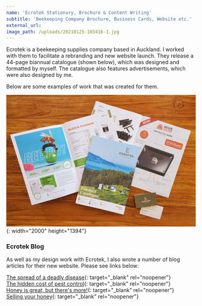 ```yaml
---
name: 'Ecrotek Stationary, Brochure & Content Writing'
subtitle: 'Beekeeping Company Brochure, Business Cards, Website etc.'
external_url:
image_path: /uploads/20210125-103416-1.jpg
---
```


Ecrotek is a beekeeping supplies company based in Auckland. I worked with them to facilitate a rebranding and new website launch. They release a 44-page biannual catalogue (shown below), which was designed and formatted by myself. The catalogue also features advertisements, which were also designed by me.&nbsp;

Below are some examples of work that was created for them.

![](/uploads/20210125-103416.jpg){: width="2000" height="1394"}

### Ecrotek Blog

As well as my design work with Ecrotek, I also wrote a number of blog articles for their new website. Please see links below:

[The spread of a deadly disease](https://www.ecrotek.co.nz/learn/articles/detail/spread-of-afb){: target="_blank" rel="noopener"}<br>[The hidden cost of pest control](https://www.ecrotek.co.nz/learn/articles/detail/bees-and-pesticides){: target="_blank" rel="noopener"}<br>[Honey is great, but there's more\!](https://www.ecrotek.co.nz/learn/articles/detail/honey-is-great-but-theres-more){: target="_blank" rel="noopener"}<br>[Selling your honey](https://www.ecrotek.co.nz/learn/articles/detail/selling-your-honey-){: target="_blank" rel="noopener"}
